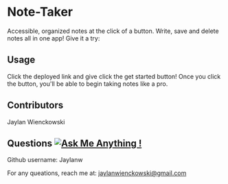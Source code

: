 # Note-Taker
  Accessible, organized notes at the click of a button. Write, save and delete notes all in one app!
  Give it a try:
  
  
## Usage
Click the deployed link and give click the get started button! Once you click the button, you'll be able to begin taking notes like a pro.
      
## Contributors
  Jaylan Wienckowski
  
  
## Questions   [![Ask Me Anything !](https://img.shields.io/badge/Ask%20me-anything-1abc9c.svg)](https://GitHub.com/Naereen/ama)

  Github username: Jaylanw
  
  For any queations, reach me at:
  jaylanwienckowski@gmail.com
